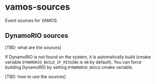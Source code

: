 # vamos-sources

Event sources for VAMOS

## DynamoRIO sources

[TBD: what are the sources]

If DynamoRIO is not found on the system, it is automatically build (cmake
variable `DYNAMORIO_BUILD_IF_MISSING` is `ON` by default). You can force
building DynamoRIO by setting `DYNAMORIO_BUILD` cmake variable.

[TBD: how to use the sources]
